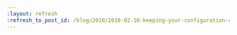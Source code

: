```yaml
---
:layout: refresh
:refresh_to_post_id: /blog/2010/2010-02-10-keeping-your-configuration-and-data-in-subversion
---
```

